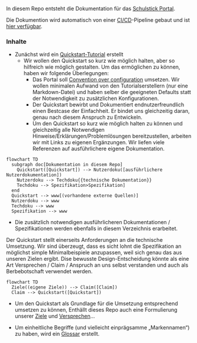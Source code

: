 In diesem Repo entsteht die Dokumentation für das [Schulstick Portal](https://github.com/fsfw-dresden/schulstick-portal).

Die Dokumention wird automatisch von einer [CI/CD](https://de.wikipedia.org/wiki/CI/CD)-Pipeline gebaut und ist [hier verfügbar](https://fsfw-dresden.github.io/schulstick-tutorial-docs/).

### Inhalte

* Zunächst wird ein [Quickstart-Tutorial](Quickstart/quickstart.md) erstellt
  * Wir wollen den Quickstart so kurz wie möglich halten, aber so hilfreich wie möglich gestalten. Um das ermöglichen zu können, haben wir folgende Überlegungen:
    * Das Portal soll [Convention over configuration](https://en.wikipedia.org/wiki/Convention_over_configuration) umsetzen. Wir wollen minimalen Aufwand von den Tutorialserstellern (nur eine Markdown-Datei) und haben selber die geeigneten Defaults statt der Notwendigkeit zu zusätzlichen Konfigurationen.
    * Der Quickstart bewirbt und Dokumentiert endnutzerfreundlich einen Bestcase der Einfachheit. Er bindet uns gleichzeitig daran, genau nach diesem Anspruch zu Entwickeln.
    * Um den Quickstart so kurz wie möglich halten zu können und gleichzeitig alle Notwendigen Hinweise/Erklärungen/Problemlösungen bereitzustellen, arbeiten wir mit Links zu eigenen Ergänzungen. Wir liefen viele Referenzen auf ausführlichere eigene Dokumentation.

```mermaid
flowchart TD
  subgraph doc[Dokumentation in diesem Repo]
    Quickstart([Quickstart]) --> Nutzerdoku([ausführlichere Nutzerdokumentation])
    Nutzerdoku --> Techdoku{{technische Dokumentation}}
    Techdoku --> Spezifikation>Spezifikation]
  end
  Quickstart --> www[(vorhandene externe Quellen)]
  Nutzerdoku --> www
  Techdoku --> www
  Spezifikation --> www
```

* Die zusätzlich notwendigen ausführlicheren Dokumentationen / Spezifikationen werden ebenfalls in diesem Verzeichnis erarbeitet.

Der Quickstart stellt einerseits Anforderungen an die technische Umsetzung. Wir sind überzeugt, dass es sicht lohnt die Spezifikation an möglichst simple Minimalbeispiele anzupassen, weil sich genau das aus unseren Zielen ergibt. Dise bewusste Design-Entscheidung könnte als eine Art Versprechen / Claim / Anspruch an uns selbst verstanden und auch als Berbebotschaft verwendet werden.

```mermaid
flowchart TD
  Ziele((eigene Ziele)) --> Claim([Claim])
  Claim --> Quickstart([Quickstart])
```

* Um den Quickstart als Grundlage für die Umsetzung entsprechend umsetzen zu können, Enthällt dieses Repo auch eine Formulierung unserer [Ziele](./Ziel/ziel.md) und [Versprechen](./Claim/claim.md)…

* Um einheitliche Begriffe (und vielleicht einprägsamme „Markennamen“) zu haben, wird ein [Glossar](Glossar/glossar.md) erstellt.

